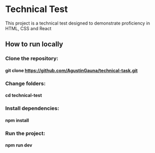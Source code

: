 # Technical Test

This project is a technical test designed to demonstrate proficiency in HTML, CSS and React

## How to run locally

### Clone the repository:

#### git clone https://github.com/AgustinGauna/technical-task.git

### Change folders:

#### cd technical-test

### Install dependencies:

#### npm install

### Run the project:

#### npm run dev
